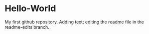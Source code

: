 # Hello-World
My first github repository.
Adding text; editing the readme file in the readme-edits branch.
